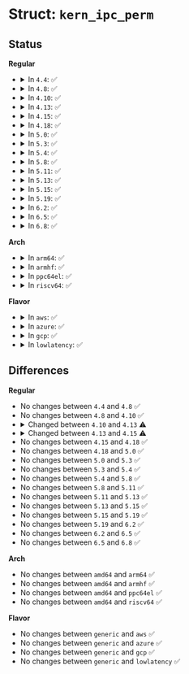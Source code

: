 # Struct: <code>kern_ipc_perm</code>

## Status
<b>Regular</b>
<ul>
<li>
<details>
<summary>In <code>4.4</code>: ✅</summary>

```c
struct kern_ipc_perm {
    spinlock_t lock;
    bool deleted;
    int id;
    key_t key;
    kuid_t uid;
    kgid_t gid;
    kuid_t cuid;
    kgid_t cgid;
    umode_t mode;
    long unsigned int seq;
    void *security;
};
```
</details>
</li>
<li>
<details>
<summary>In <code>4.8</code>: ✅</summary>

```c
struct kern_ipc_perm {
    spinlock_t lock;
    bool deleted;
    int id;
    key_t key;
    kuid_t uid;
    kgid_t gid;
    kuid_t cuid;
    kgid_t cgid;
    umode_t mode;
    long unsigned int seq;
    void *security;
};
```
</details>
</li>
<li>
<details>
<summary>In <code>4.10</code>: ✅</summary>

```c
struct kern_ipc_perm {
    spinlock_t lock;
    bool deleted;
    int id;
    key_t key;
    kuid_t uid;
    kgid_t gid;
    kuid_t cuid;
    kgid_t cgid;
    umode_t mode;
    long unsigned int seq;
    void *security;
};
```
</details>
</li>
<li>
<details>
<summary>In <code>4.13</code>: ✅</summary>

```c
struct kern_ipc_perm {
    spinlock_t lock;
    bool deleted;
    int id;
    key_t key;
    kuid_t uid;
    kgid_t gid;
    kuid_t cuid;
    kgid_t cgid;
    umode_t mode;
    long unsigned int seq;
    void *security;
    struct callback_head rcu;
    atomic_t refcount;
};
```
</details>
</li>
<li>
<details>
<summary>In <code>4.15</code>: ✅</summary>

```c
struct kern_ipc_perm {
    spinlock_t lock;
    bool deleted;
    int id;
    key_t key;
    kuid_t uid;
    kgid_t gid;
    kuid_t cuid;
    kgid_t cgid;
    umode_t mode;
    long unsigned int seq;
    void *security;
    struct rhash_head khtnode;
    struct callback_head rcu;
    refcount_t refcount;
};
```
</details>
</li>
<li>
<details>
<summary>In <code>4.18</code>: ✅</summary>

```c
struct kern_ipc_perm {
    spinlock_t lock;
    bool deleted;
    int id;
    key_t key;
    kuid_t uid;
    kgid_t gid;
    kuid_t cuid;
    kgid_t cgid;
    umode_t mode;
    long unsigned int seq;
    void *security;
    struct rhash_head khtnode;
    struct callback_head rcu;
    refcount_t refcount;
};
```
</details>
</li>
<li>
<details>
<summary>In <code>5.0</code>: ✅</summary>

```c
struct kern_ipc_perm {
    spinlock_t lock;
    bool deleted;
    int id;
    key_t key;
    kuid_t uid;
    kgid_t gid;
    kuid_t cuid;
    kgid_t cgid;
    umode_t mode;
    long unsigned int seq;
    void *security;
    struct rhash_head khtnode;
    struct callback_head rcu;
    refcount_t refcount;
};
```
</details>
</li>
<li>
<details>
<summary>In <code>5.3</code>: ✅</summary>

```c
struct kern_ipc_perm {
    spinlock_t lock;
    bool deleted;
    int id;
    key_t key;
    kuid_t uid;
    kgid_t gid;
    kuid_t cuid;
    kgid_t cgid;
    umode_t mode;
    long unsigned int seq;
    void *security;
    struct rhash_head khtnode;
    struct callback_head rcu;
    refcount_t refcount;
};
```
</details>
</li>
<li>
<details>
<summary>In <code>5.4</code>: ✅</summary>

```c
struct kern_ipc_perm {
    spinlock_t lock;
    bool deleted;
    int id;
    key_t key;
    kuid_t uid;
    kgid_t gid;
    kuid_t cuid;
    kgid_t cgid;
    umode_t mode;
    long unsigned int seq;
    void *security;
    struct rhash_head khtnode;
    struct callback_head rcu;
    refcount_t refcount;
};
```
</details>
</li>
<li>
<details>
<summary>In <code>5.8</code>: ✅</summary>

```c
struct kern_ipc_perm {
    spinlock_t lock;
    bool deleted;
    int id;
    key_t key;
    kuid_t uid;
    kgid_t gid;
    kuid_t cuid;
    kgid_t cgid;
    umode_t mode;
    long unsigned int seq;
    void *security;
    struct rhash_head khtnode;
    struct callback_head rcu;
    refcount_t refcount;
};
```
</details>
</li>
<li>
<details>
<summary>In <code>5.11</code>: ✅</summary>

```c
struct kern_ipc_perm {
    spinlock_t lock;
    bool deleted;
    int id;
    key_t key;
    kuid_t uid;
    kgid_t gid;
    kuid_t cuid;
    kgid_t cgid;
    umode_t mode;
    long unsigned int seq;
    void *security;
    struct rhash_head khtnode;
    struct callback_head rcu;
    refcount_t refcount;
};
```
</details>
</li>
<li>
<details>
<summary>In <code>5.13</code>: ✅</summary>

```c
struct kern_ipc_perm {
    spinlock_t lock;
    bool deleted;
    int id;
    key_t key;
    kuid_t uid;
    kgid_t gid;
    kuid_t cuid;
    kgid_t cgid;
    umode_t mode;
    long unsigned int seq;
    void *security;
    struct rhash_head khtnode;
    struct callback_head rcu;
    refcount_t refcount;
};
```
</details>
</li>
<li>
<details>
<summary>In <code>5.15</code>: ✅</summary>

```c
struct kern_ipc_perm {
    spinlock_t lock;
    bool deleted;
    int id;
    key_t key;
    kuid_t uid;
    kgid_t gid;
    kuid_t cuid;
    kgid_t cgid;
    umode_t mode;
    long unsigned int seq;
    void *security;
    struct rhash_head khtnode;
    struct callback_head rcu;
    refcount_t refcount;
};
```
</details>
</li>
<li>
<details>
<summary>In <code>5.19</code>: ✅</summary>

```c
struct kern_ipc_perm {
    spinlock_t lock;
    bool deleted;
    int id;
    key_t key;
    kuid_t uid;
    kgid_t gid;
    kuid_t cuid;
    kgid_t cgid;
    umode_t mode;
    long unsigned int seq;
    void *security;
    struct rhash_head khtnode;
    struct callback_head rcu;
    refcount_t refcount;
};
```
</details>
</li>
<li>
<details>
<summary>In <code>6.2</code>: ✅</summary>

```c
struct kern_ipc_perm {
    spinlock_t lock;
    bool deleted;
    int id;
    key_t key;
    kuid_t uid;
    kgid_t gid;
    kuid_t cuid;
    kgid_t cgid;
    umode_t mode;
    long unsigned int seq;
    void *security;
    struct rhash_head khtnode;
    struct callback_head rcu;
    refcount_t refcount;
};
```
</details>
</li>
<li>
<details>
<summary>In <code>6.5</code>: ✅</summary>

```c
struct kern_ipc_perm {
    spinlock_t lock;
    bool deleted;
    int id;
    key_t key;
    kuid_t uid;
    kgid_t gid;
    kuid_t cuid;
    kgid_t cgid;
    umode_t mode;
    long unsigned int seq;
    void *security;
    struct rhash_head khtnode;
    struct callback_head rcu;
    refcount_t refcount;
};
```
</details>
</li>
<li>
<details>
<summary>In <code>6.8</code>: ✅</summary>

```c
struct kern_ipc_perm {
    spinlock_t lock;
    bool deleted;
    int id;
    key_t key;
    kuid_t uid;
    kgid_t gid;
    kuid_t cuid;
    kgid_t cgid;
    umode_t mode;
    long unsigned int seq;
    void *security;
    struct rhash_head khtnode;
    struct callback_head rcu;
    refcount_t refcount;
};
```
</details>
</li>
</ul>
<b>Arch</b>
<ul>
<li>
<details>
<summary>In <code>arm64</code>: ✅</summary>

```c
struct kern_ipc_perm {
    spinlock_t lock;
    bool deleted;
    int id;
    key_t key;
    kuid_t uid;
    kgid_t gid;
    kuid_t cuid;
    kgid_t cgid;
    umode_t mode;
    long unsigned int seq;
    void *security;
    struct rhash_head khtnode;
    struct callback_head rcu;
    refcount_t refcount;
};
```
</details>
</li>
<li>
<details>
<summary>In <code>armhf</code>: ✅</summary>

```c
struct kern_ipc_perm {
    spinlock_t lock;
    bool deleted;
    int id;
    key_t key;
    kuid_t uid;
    kgid_t gid;
    kuid_t cuid;
    kgid_t cgid;
    umode_t mode;
    long unsigned int seq;
    void *security;
    struct rhash_head khtnode;
    struct callback_head rcu;
    refcount_t refcount;
};
```
</details>
</li>
<li>
<details>
<summary>In <code>ppc64el</code>: ✅</summary>

```c
struct kern_ipc_perm {
    spinlock_t lock;
    bool deleted;
    int id;
    key_t key;
    kuid_t uid;
    kgid_t gid;
    kuid_t cuid;
    kgid_t cgid;
    umode_t mode;
    long unsigned int seq;
    void *security;
    struct rhash_head khtnode;
    struct callback_head rcu;
    refcount_t refcount;
};
```
</details>
</li>
<li>
<details>
<summary>In <code>riscv64</code>: ✅</summary>

```c
struct kern_ipc_perm {
    spinlock_t lock;
    bool deleted;
    int id;
    key_t key;
    kuid_t uid;
    kgid_t gid;
    kuid_t cuid;
    kgid_t cgid;
    umode_t mode;
    long unsigned int seq;
    void *security;
    struct rhash_head khtnode;
    struct callback_head rcu;
    refcount_t refcount;
};
```
</details>
</li>
</ul>
<b>Flavor</b>
<ul>
<li>
<details>
<summary>In <code>aws</code>: ✅</summary>

```c
struct kern_ipc_perm {
    spinlock_t lock;
    bool deleted;
    int id;
    key_t key;
    kuid_t uid;
    kgid_t gid;
    kuid_t cuid;
    kgid_t cgid;
    umode_t mode;
    long unsigned int seq;
    void *security;
    struct rhash_head khtnode;
    struct callback_head rcu;
    refcount_t refcount;
};
```
</details>
</li>
<li>
<details>
<summary>In <code>azure</code>: ✅</summary>

```c
struct kern_ipc_perm {
    spinlock_t lock;
    bool deleted;
    int id;
    key_t key;
    kuid_t uid;
    kgid_t gid;
    kuid_t cuid;
    kgid_t cgid;
    umode_t mode;
    long unsigned int seq;
    void *security;
    struct rhash_head khtnode;
    struct callback_head rcu;
    refcount_t refcount;
};
```
</details>
</li>
<li>
<details>
<summary>In <code>gcp</code>: ✅</summary>

```c
struct kern_ipc_perm {
    spinlock_t lock;
    bool deleted;
    int id;
    key_t key;
    kuid_t uid;
    kgid_t gid;
    kuid_t cuid;
    kgid_t cgid;
    umode_t mode;
    long unsigned int seq;
    void *security;
    struct rhash_head khtnode;
    struct callback_head rcu;
    refcount_t refcount;
};
```
</details>
</li>
<li>
<details>
<summary>In <code>lowlatency</code>: ✅</summary>

```c
struct kern_ipc_perm {
    spinlock_t lock;
    bool deleted;
    int id;
    key_t key;
    kuid_t uid;
    kgid_t gid;
    kuid_t cuid;
    kgid_t cgid;
    umode_t mode;
    long unsigned int seq;
    void *security;
    struct rhash_head khtnode;
    struct callback_head rcu;
    refcount_t refcount;
};
```
</details>
</li>
</ul>

## Differences
<b>Regular</b>
<ul>
<li>
No changes between <code>4.4</code> and <code>4.8</code> ✅
</li>
<li>
No changes between <code>4.8</code> and <code>4.10</code> ✅
</li>
<li>
<details>
<summary>Changed between <code>4.10</code> and <code>4.13</code> ⚠️</summary>
<ul>
<li>
<b>Field added. </b>
<code>struct callback_head rcu</code>
</li>
<li>
<b>Field added. </b>
<code>atomic_t refcount</code>
</li>
</ul>
</details>
</li>
<li>
<details>
<summary>Changed between <code>4.13</code> and <code>4.15</code> ⚠️</summary>
<ul>
<li>
<b>Field added. </b>
<code>struct rhash_head khtnode</code>
</li>
<li>
<b>Field type changed. </b>
<code>atomic_t refcount</code> ➡️ <code>refcount_t refcount</code>
</li>
</ul>
</details>
</li>
<li>
No changes between <code>4.15</code> and <code>4.18</code> ✅
</li>
<li>
No changes between <code>4.18</code> and <code>5.0</code> ✅
</li>
<li>
No changes between <code>5.0</code> and <code>5.3</code> ✅
</li>
<li>
No changes between <code>5.3</code> and <code>5.4</code> ✅
</li>
<li>
No changes between <code>5.4</code> and <code>5.8</code> ✅
</li>
<li>
No changes between <code>5.8</code> and <code>5.11</code> ✅
</li>
<li>
No changes between <code>5.11</code> and <code>5.13</code> ✅
</li>
<li>
No changes between <code>5.13</code> and <code>5.15</code> ✅
</li>
<li>
No changes between <code>5.15</code> and <code>5.19</code> ✅
</li>
<li>
No changes between <code>5.19</code> and <code>6.2</code> ✅
</li>
<li>
No changes between <code>6.2</code> and <code>6.5</code> ✅
</li>
<li>
No changes between <code>6.5</code> and <code>6.8</code> ✅
</li>
</ul>
<b>Arch</b>
<ul>
<li>
No changes between <code>amd64</code> and <code>arm64</code> ✅
</li>
<li>
No changes between <code>amd64</code> and <code>armhf</code> ✅
</li>
<li>
No changes between <code>amd64</code> and <code>ppc64el</code> ✅
</li>
<li>
No changes between <code>amd64</code> and <code>riscv64</code> ✅
</li>
</ul>
<b>Flavor</b>
<ul>
<li>
No changes between <code>generic</code> and <code>aws</code> ✅
</li>
<li>
No changes between <code>generic</code> and <code>azure</code> ✅
</li>
<li>
No changes between <code>generic</code> and <code>gcp</code> ✅
</li>
<li>
No changes between <code>generic</code> and <code>lowlatency</code> ✅
</li>
</ul>
